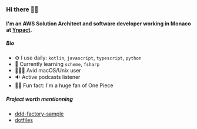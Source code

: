 ### Hi there 👋🏾


#### I'm an AWS Solution Architect and software developer working in Monaco at [Ynpact](https://www.ynpact.com/).

##### Bio

- ⚙️ I use daily: `kotlin`, `javascript`, `typescript`, `python`
- 🌱 Currently learning `scheme`, `fsharp`
- 🧑🏾‍💻 Avid macOS/Unix user
- 🔉 Active podcasts listener
- 🏴‍☠️ Fun fact: I'm a huge fan of One Piece

##### Project worth mentionning
- [ddd-factory-sample](https://github.com/pierregoudjo/ddd-factory-sample)
- [dotfiles](https://github.com/pierregoudjo/dotfiles)




<!--
**pierregoudjo/pierregoudjo** is a ✨ _special_ ✨ repository because its `README.md` (this file) appears on your GitHub profile.

Here are some ideas to get you started:

- 🔭 I’m currently working on ...
- 🌱 I’m currently learning ...
- 👯 I’m looking to collaborate on ...
- 🤔 I’m looking for help with ...
- 💬 Ask me about ...
- 📫 How to reach me: ...
- 😄 Pronouns: ...
- ⚡ Fun fact: ...
-->
